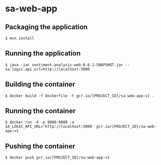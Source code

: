 # sa-web-app

## Packaging the application

```
$ mvn install
```

## Running the application

```
$ java -jar sentiment-analysis-web-0.0.1-SNAPSHOT.jar --sa.logic.api.url=http://localhost:5000
```

## Building the container

```
$ docker build -f Dockerfile -t gcr.io/[PROJECT_ID]/sa-web-app:v1 .
```

## Running the container

```
$ docker run -d -p 8080:8080 -e SA_LOGIC_API_URL='http://localhost:5000' gcr.io/[PROJECT_ID]/sa-web-app:v1
```

## Pushing the container

```
$ docker push gcr.io/[PROJECT_ID]/sa-web-app:v1
```
